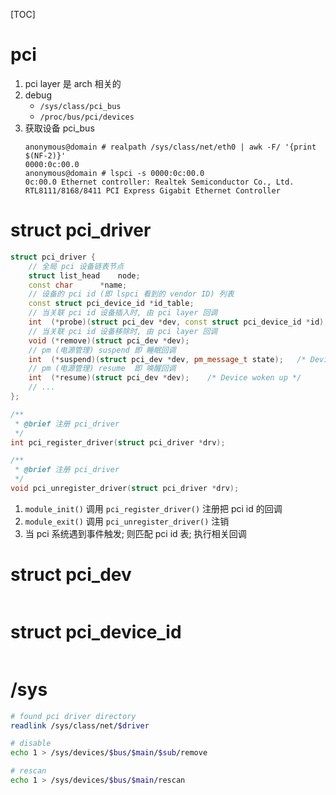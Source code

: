 [TOC]

# pci
1. pci layer 是 arch 相关的
2. debug
    + `/sys/class/pci_bus`
    + `/proc/bus/pci/devices`
3. 获取设备 pci_bus
    ```log
    anonymous@domain # realpath /sys/class/net/eth0 | awk -F/ '{print $(NF-2)}'
    0000:0c:00.0
    anonymous@domain # lspci -s 0000:0c:00.0
    0c:00.0 Ethernet controller: Realtek Semiconductor Co., Ltd. RTL8111/8168/8411 PCI Express Gigabit Ethernet Controller
    ```

# struct pci_driver
```c++
struct pci_driver {
    // 全局 pci 设备链表节点
	struct list_head	node;
	const char		*name;
    // 设备的 pci id (即 lspci 看到的 vendor ID) 列表
	const struct pci_device_id *id_table;
    // 当关联 pci id 设备插入时, 由 pci layer 回调
	int  (*probe)(struct pci_dev *dev, const struct pci_device_id *id);
    // 当关联 pci id 设备移除时, 由 pci layer 回调
	void (*remove)(struct pci_dev *dev);
    // pm (电源管理) suspend 即 睡眠回调
	int  (*suspend)(struct pci_dev *dev, pm_message_t state);	/* Device suspended */
    // pm (电源管理) resume  即 唤醒回调
	int  (*resume)(struct pci_dev *dev);	/* Device woken up */
    // ...
};

/**
 * @brief 注册 pci_driver
 */
int pci_register_driver(struct pci_driver *drv);

/**
 * @brief 注册 pci_driver
 */
void pci_unregister_driver(struct pci_driver *drv);
```
1. `module_init()` 调用 `pci_register_driver()` 注册把 pci id 的回调
2. `module_exit()` 调用 `pci_unregister_driver()` 注销
3. 当 pci 系统遇到事件触发; 则匹配 pci id 表; 执行相关回调

# struct pci_dev
```c++

```

# struct pci_device_id
```c++

```

# /sys
```sh
# found pci driver directory
readlink /sys/class/net/$driver

# disable
echo 1 > /sys/devices/$bus/$main/$sub/remove

# rescan
echo 1 > /sys/devices/$bus/$main/rescan
```
